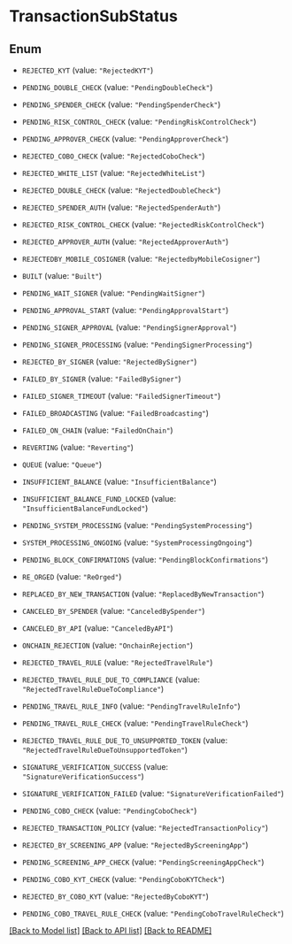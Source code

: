 # TransactionSubStatus

## Enum


* `REJECTED_KYT` (value: `"RejectedKYT"`)

* `PENDING_DOUBLE_CHECK` (value: `"PendingDoubleCheck"`)

* `PENDING_SPENDER_CHECK` (value: `"PendingSpenderCheck"`)

* `PENDING_RISK_CONTROL_CHECK` (value: `"PendingRiskControlCheck"`)

* `PENDING_APPROVER_CHECK` (value: `"PendingApproverCheck"`)

* `REJECTED_COBO_CHECK` (value: `"RejectedCoboCheck"`)

* `REJECTED_WHITE_LIST` (value: `"RejectedWhiteList"`)

* `REJECTED_DOUBLE_CHECK` (value: `"RejectedDoubleCheck"`)

* `REJECTED_SPENDER_AUTH` (value: `"RejectedSpenderAuth"`)

* `REJECTED_RISK_CONTROL_CHECK` (value: `"RejectedRiskControlCheck"`)

* `REJECTED_APPROVER_AUTH` (value: `"RejectedApproverAuth"`)

* `REJECTEDBY_MOBILE_COSIGNER` (value: `"RejectedbyMobileCosigner"`)

* `BUILT` (value: `"Built"`)

* `PENDING_WAIT_SIGNER` (value: `"PendingWaitSigner"`)

* `PENDING_APPROVAL_START` (value: `"PendingApprovalStart"`)

* `PENDING_SIGNER_APPROVAL` (value: `"PendingSignerApproval"`)

* `PENDING_SIGNER_PROCESSING` (value: `"PendingSignerProcessing"`)

* `REJECTED_BY_SIGNER` (value: `"RejectedBySigner"`)

* `FAILED_BY_SIGNER` (value: `"FailedBySigner"`)

* `FAILED_SIGNER_TIMEOUT` (value: `"FailedSignerTimeout"`)

* `FAILED_BROADCASTING` (value: `"FailedBroadcasting"`)

* `FAILED_ON_CHAIN` (value: `"FailedOnChain"`)

* `REVERTING` (value: `"Reverting"`)

* `QUEUE` (value: `"Queue"`)

* `INSUFFICIENT_BALANCE` (value: `"InsufficientBalance"`)

* `INSUFFICIENT_BALANCE_FUND_LOCKED` (value: `"InsufficientBalanceFundLocked"`)

* `PENDING_SYSTEM_PROCESSING` (value: `"PendingSystemProcessing"`)

* `SYSTEM_PROCESSING_ONGOING` (value: `"SystemProcessingOngoing"`)

* `PENDING_BLOCK_CONFIRMATIONS` (value: `"PendingBlockConfirmations"`)

* `RE_ORGED` (value: `"ReOrged"`)

* `REPLACED_BY_NEW_TRANSACTION` (value: `"ReplacedByNewTransaction"`)

* `CANCELED_BY_SPENDER` (value: `"CanceledBySpender"`)

* `CANCELED_BY_API` (value: `"CanceledByAPI"`)

* `ONCHAIN_REJECTION` (value: `"OnchainRejection"`)

* `REJECTED_TRAVEL_RULE` (value: `"RejectedTravelRule"`)

* `REJECTED_TRAVEL_RULE_DUE_TO_COMPLIANCE` (value: `"RejectedTravelRuleDueToCompliance"`)

* `PENDING_TRAVEL_RULE_INFO` (value: `"PendingTravelRuleInfo"`)

* `PENDING_TRAVEL_RULE_CHECK` (value: `"PendingTravelRuleCheck"`)

* `REJECTED_TRAVEL_RULE_DUE_TO_UNSUPPORTED_TOKEN` (value: `"RejectedTravelRuleDueToUnsupportedToken"`)

* `SIGNATURE_VERIFICATION_SUCCESS` (value: `"SignatureVerificationSuccess"`)

* `SIGNATURE_VERIFICATION_FAILED` (value: `"SignatureVerificationFailed"`)

* `PENDING_COBO_CHECK` (value: `"PendingCoboCheck"`)

* `REJECTED_TRANSACTION_POLICY` (value: `"RejectedTransactionPolicy"`)

* `REJECTED_BY_SCREENING_APP` (value: `"RejectedByScreeningApp"`)

* `PENDING_SCREENING_APP_CHECK` (value: `"PendingScreeningAppCheck"`)

* `PENDING_COBO_KYT_CHECK` (value: `"PendingCoboKYTCheck"`)

* `REJECTED_BY_COBO_KYT` (value: `"RejectedByCoboKYT"`)

* `PENDING_COBO_TRAVEL_RULE_CHECK` (value: `"PendingCoboTravelRuleCheck"`)


[[Back to Model list]](../README.md#documentation-for-models) [[Back to API list]](../README.md#documentation-for-api-endpoints) [[Back to README]](../README.md)



